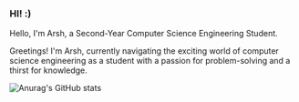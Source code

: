 ###  HI! :)

Hello, I'm Arsh, a Second-Year Computer Science Engineering Student. 

Greetings! I'm Arsh, currently navigating the exciting world of computer science engineering as a student with a passion for problem-solving and a thirst for knowledge. 

![Anurag's GitHub stats](https://github-readme-stats.vercel.app/api?username=ArshBakshi&show_icons=true&theme=radical)
